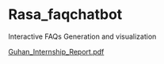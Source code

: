 # Rasa_faqchatbot
Interactive FAQs Generation and visualization

[Guhan_Internship_Report.pdf](https://github.com/guhan1597/Rasa_faqchatbot/files/7177548/Guhan_Internship_Report.pdf)
